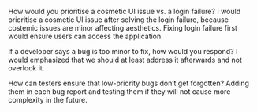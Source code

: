 How would you prioritise a cosmetic UI issue vs. a login failure?
I would prioritise a cosmetic UI issue after solving the login failure, because costemic issues are minor affecting aesthetics. Fixing login failure first would ensure users can access the application.

If a developer says a bug is too minor to fix, how would you respond?
I would emphasized that we should at least address it afterwards and not overlook it.

How can testers ensure that low-priority bugs don’t get forgotten?
Adding them in each bug report and testing them if they will not cause more complexity in the future.
